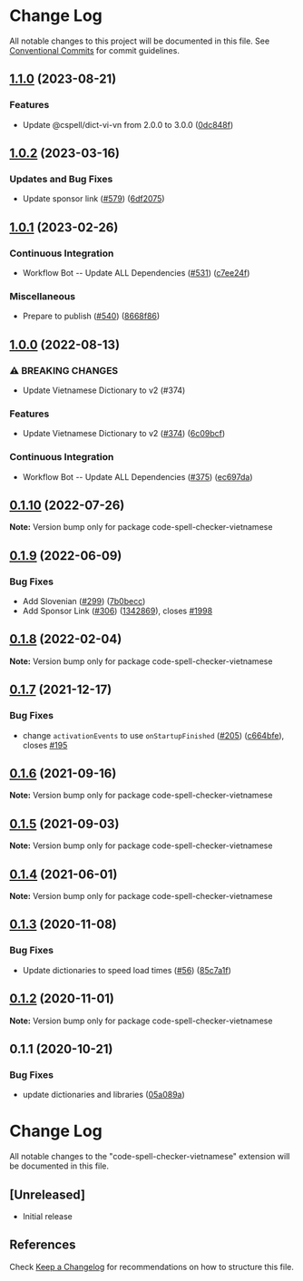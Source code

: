 # Change Log

All notable changes to this project will be documented in this file.
See [Conventional Commits](https://conventionalcommits.org) for commit guidelines.

## [1.1.0](https://github.com/streetsidesoftware/vscode-cspell-dict-extensions/compare/code-spell-checker-vietnamese@1.0.2...code-spell-checker-vietnamese@1.1.0) (2023-08-21)


### Features

* Update @cspell/dict-vi-vn from 2.0.0 to 3.0.0 ([0dc848f](https://github.com/streetsidesoftware/vscode-cspell-dict-extensions/commit/0dc848fbdc66e970ddd9d4bf72029d0ebfd3d988))

## [1.0.2](https://github.com/streetsidesoftware/vscode-cspell-dict-extensions/compare/code-spell-checker-vietnamese@1.0.1...code-spell-checker-vietnamese@1.0.2) (2023-03-16)


### Updates and Bug Fixes

* Update sponsor link ([#579](https://github.com/streetsidesoftware/vscode-cspell-dict-extensions/issues/579)) ([6df2075](https://github.com/streetsidesoftware/vscode-cspell-dict-extensions/commit/6df2075cda94e9253a1f11d5dcf63e73a49b8edd))

## [1.0.1](https://github.com/streetsidesoftware/vscode-cspell-dict-extensions/compare/code-spell-checker-vietnamese@1.0.0...code-spell-checker-vietnamese@1.0.1) (2023-02-26)


### Continuous Integration

* Workflow Bot -- Update ALL Dependencies ([#531](https://github.com/streetsidesoftware/vscode-cspell-dict-extensions/issues/531)) ([c7ee24f](https://github.com/streetsidesoftware/vscode-cspell-dict-extensions/commit/c7ee24f30552a6e8904a8d489b8a76ddcd3eedec))


### Miscellaneous

* Prepare to publish ([#540](https://github.com/streetsidesoftware/vscode-cspell-dict-extensions/issues/540)) ([8668f86](https://github.com/streetsidesoftware/vscode-cspell-dict-extensions/commit/8668f86b5fe3bf076cc44db54ec9b15d2f137623))

## [1.0.0](https://github.com/streetsidesoftware/vscode-cspell-dict-extensions/compare/code-spell-checker-vietnamese@0.1.10...code-spell-checker-vietnamese@1.0.0) (2022-08-13)


### ⚠ BREAKING CHANGES

* Update Vietnamese Dictionary to v2 (#374)

### Features

* Update Vietnamese Dictionary to v2 ([#374](https://github.com/streetsidesoftware/vscode-cspell-dict-extensions/issues/374)) ([6c09bcf](https://github.com/streetsidesoftware/vscode-cspell-dict-extensions/commit/6c09bcf9f1e68b203c8cb40d3c45c7218d55a328))


### Continuous Integration

* Workflow Bot -- Update ALL Dependencies ([#375](https://github.com/streetsidesoftware/vscode-cspell-dict-extensions/issues/375)) ([ec697da](https://github.com/streetsidesoftware/vscode-cspell-dict-extensions/commit/ec697da0aa4d1af7d1fc3a6831ae99d312ef449e))

## [0.1.10](https://github.com/streetsidesoftware/vscode-cspell-dict-extensions/compare/code-spell-checker-vietnamese@0.1.9...code-spell-checker-vietnamese@0.1.10) (2022-07-26)

**Note:** Version bump only for package code-spell-checker-vietnamese





## [0.1.9](https://github.com/streetsidesoftware/vscode-cspell-dict-extensions/compare/code-spell-checker-vietnamese@0.1.8...code-spell-checker-vietnamese@0.1.9) (2022-06-09)


### Bug Fixes

* Add Slovenian ([#299](https://github.com/streetsidesoftware/vscode-cspell-dict-extensions/issues/299)) ([7b0becc](https://github.com/streetsidesoftware/vscode-cspell-dict-extensions/commit/7b0becc910e11e674ad32be812aa5e138b005219))
* Add Sponsor Link ([#306](https://github.com/streetsidesoftware/vscode-cspell-dict-extensions/issues/306)) ([1342869](https://github.com/streetsidesoftware/vscode-cspell-dict-extensions/commit/13428699ee20f6b6a597dd2638d5633f2a53c9cf)), closes [#1998](https://github.com/streetsidesoftware/vscode-cspell-dict-extensions/issues/1998)





## [0.1.8](https://github.com/streetsidesoftware/vscode-cspell-dict-extensions/compare/code-spell-checker-vietnamese@0.1.7...code-spell-checker-vietnamese@0.1.8) (2022-02-04)

**Note:** Version bump only for package code-spell-checker-vietnamese





## [0.1.7](https://github.com/streetsidesoftware/vscode-cspell-dict-extensions/compare/code-spell-checker-vietnamese@0.1.6...code-spell-checker-vietnamese@0.1.7) (2021-12-17)


### Bug Fixes

* change `activationEvents` to use `onStartupFinished` ([#205](https://github.com/streetsidesoftware/vscode-cspell-dict-extensions/issues/205)) ([c664bfe](https://github.com/streetsidesoftware/vscode-cspell-dict-extensions/commit/c664bfe88497c9eaf82aa5549734d99db9194001)), closes [#195](https://github.com/streetsidesoftware/vscode-cspell-dict-extensions/issues/195)





## [0.1.6](https://github.com/streetsidesoftware/vscode-cspell-dict-extensions/compare/code-spell-checker-vietnamese@0.1.5...code-spell-checker-vietnamese@0.1.6) (2021-09-16)

**Note:** Version bump only for package code-spell-checker-vietnamese





## [0.1.5](https://github.com/streetsidesoftware/vscode-cspell-dict-extensions/compare/code-spell-checker-vietnamese@0.1.4...code-spell-checker-vietnamese@0.1.5) (2021-09-03)

**Note:** Version bump only for package code-spell-checker-vietnamese





## [0.1.4](https://github.com/streetsidesoftware/vscode-cspell-dict-extensions/compare/code-spell-checker-vietnamese@0.1.3...code-spell-checker-vietnamese@0.1.4) (2021-06-01)

**Note:** Version bump only for package code-spell-checker-vietnamese





## [0.1.3](https://github.com/streetsidesoftware/vscode-cspell-dict-extensions/compare/code-spell-checker-vietnamese@0.1.2...code-spell-checker-vietnamese@0.1.3) (2020-11-08)


### Bug Fixes

* Update dictionaries to speed load times ([#56](https://github.com/streetsidesoftware/vscode-cspell-dict-extensions/issues/56)) ([85c7a1f](https://github.com/streetsidesoftware/vscode-cspell-dict-extensions/commit/85c7a1f3363945594f6d86dbb7dae7f4c95a76e7))





## [0.1.2](https://github.com/streetsidesoftware/vscode-cspell-dict-extensions/compare/code-spell-checker-vietnamese@0.1.1...code-spell-checker-vietnamese@0.1.2) (2020-11-01)

**Note:** Version bump only for package code-spell-checker-vietnamese





## 0.1.1 (2020-10-21)


### Bug Fixes

* update dictionaries and libraries ([05a089a](https://github.com/streetsidesoftware/vscode-cspell-dict-extensions/commit/05a089add3e0e3606ac1604df1539adfb272461f))





# Change Log
All notable changes to the "code-spell-checker-vietnamese" extension will be documented in this file.

## [Unreleased]
- Initial release

## References
Check [Keep a Changelog](http://keepachangelog.com/) for recommendations on how to structure this file.
